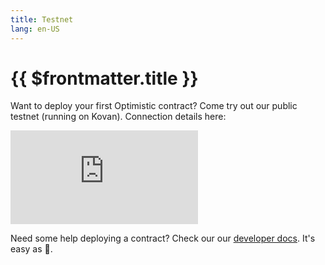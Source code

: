 ```yaml
---
title: Testnet
lang: en-US
---
```


# {{ $frontmatter.title }}

Want to deploy your first Optimistic contract?
Come try out our public testnet (running on Kovan).
Connection details here:

<iframe src="https://chainid.link/?network=optimism-kovan" class="chainid-link-iframe" frameBorder="0" scrolling="no"></iframe>

Need some help deploying a contract?
Check our our [developer docs](../docs/developers/integration).
It's easy as 🥧.
